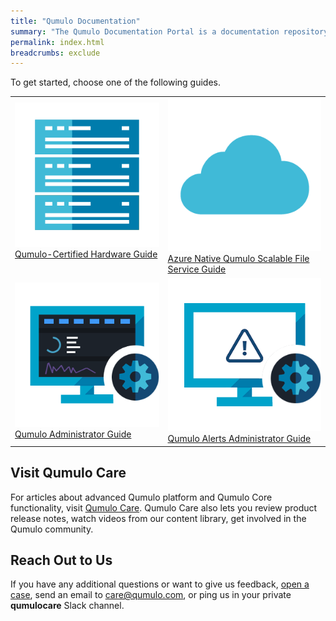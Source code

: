 ```yaml
---
title: "Qumulo Documentation"
summary: "The Qumulo Documentation Portal is a documentation repository that uses <a href='https://www.writethedocs.org/guide/docs-as-code/'>docs-as-code principles</a> and contains information and guidance about Qumulo-certified hardware platforms, Qumulo in the cloud, and Qumulo Core functionality and configuration, and Qumulo Alerts administration."
permalink: index.html
breadcrumbs: exclude
---
```


<style>#toc{display:none;}</style>

To get started, choose one of the following guides.

<table class="landing-page-table">
<tbody>
  <tr>
    <td class="landing-page-cell">
      <a class="multilink" href="hardware-guide/">
        <img src="images/hardware-guide.png" alt="Qumulo-Certified Hardware Guide" class="landing-page-icon"><br>
        Qumulo-Certified Hardware Guide<br><br>
      </a>
    </td>
    <td class="landing-page-cell">
      <a class="multilink" href="azure-guide/"><img src="images/azure-guide.png" alt="Azure Native Qumulo Scalable File Service Guide" class="landing-page-icon"><br>
        Azure Native Qumulo Scalable File Service Guide
      </a>
    </td>
  </tr>
  <tr>
    <td class="landing-page-cell">
      <a class="multilink" href="administrator-guide/"><img src="images/administrator-guide.png" alt="Qumulo Administrator Guide" class="landing-page-icon"><br>
        Qumulo Administrator Guide
      </a>
    </td>
    <td class="landing-page-cell">
      <a class="multilink" href="qumulo-alerts-guide/"><img src="images/qumulo-alerts-guide.png" alt="Qumulo Alerts Administrator Guide" class="landing-page-icon"><br>
        Qumulo Alerts Administrator Guide
      </a>
    </td>
  </tr>
</tbody>
</table>

## Visit Qumulo Care
For articles about advanced Qumulo platform and Qumulo Core functionality, visit [Qumulo Care](https://care.qumulo.com/hc/en-us). Qumulo Care also lets you review product release notes, watch videos from our content library, get involved in the Qumulo community.

## Reach Out to Us
If you have any additional questions or want to give us feedback, [open a case](https://care.qumulo.com/hc/en-us/requests/new), send an email to [care@qumulo.com](mailto:care@qumulo.com), or ping us in your private **qumulocare** Slack channel.

